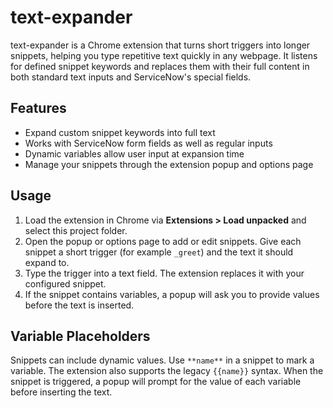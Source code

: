 # text-expander

text-expander is a Chrome extension that turns short triggers into longer
snippets, helping you type repetitive text quickly in any webpage. It listens
for defined snippet keywords and replaces them with their full content in both
standard text inputs and ServiceNow's special fields.

## Features

- Expand custom snippet keywords into full text
- Works with ServiceNow form fields as well as regular inputs
- Dynamic variables allow user input at expansion time
- Manage your snippets through the extension popup and options page

## Usage

1. Load the extension in Chrome via **Extensions > Load unpacked** and select
   this project folder.
2. Open the popup or options page to add or edit snippets. Give each snippet a
   short trigger (for example `_greet`) and the text it should expand to.
3. Type the trigger into a text field. The extension replaces it with your
   configured snippet.
4. If the snippet contains variables, a popup will ask you to provide values
   before the text is inserted.

## Variable Placeholders

Snippets can include dynamic values. Use `**name**` in a snippet to mark a
variable. The extension also supports the legacy `{{name}}` syntax. When the
snippet is triggered, a popup will prompt for the value of each variable before
inserting the text.



